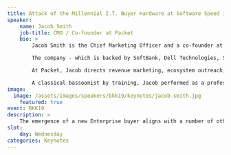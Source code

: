 ```yaml
---
title: Attack of the Millennial I.T. Buyer Hardware at Software Speed in the Age of GitHub
speaker:
    name: Jacob Smith
    job-title: CMO / Co-founder at Packet
    bio: >
        Jacob Smith is the Chief Marketing Officer and a co-founder at Packet, a NYC-based startup that specializes in automating fundamental infrastructure.

        The company - which is backed by SoftBank, Dell Technologies, Samsung, Battery Ventures, and Third Point Capital - provides x86 and Arm bare metal compute to developers, SaaS companies and Fortune 50's through its Public Cloud, Enterprise (On-Premises) and Edge solutions.

        At Packet, Jacob directs revenue marketing, ecosystem outreach, and strategic alliances. In 2017, he worked with Arm to create the WorksOnArm ecosystem enablement program.

        A classical bassoonist by training, Jacob performed as a professional opera musician and ran a digital marketing firm before starting Packet with his twin brother Zac in 2014. He lives in Vermont with his wife Meghan, and sons Rory and Duncan.
image:
  image: /assets/images/speakers/bkk19/keynotes/jacob-smith.jpg
    featured: true
event: BKK19
description: >
    The emergence of a new Enterprise buyer aligns with a number of other shifts that are reshaping our $1 trillion technology ecosystem - the move to a disaggregated architecture, a rise in developer power, the growing influence of open source, and massive investments in silicon, data centers, and wireless. This talk will explore the opportunities and risks, and why ecosystem chops are more important than ever.
slot:
    day: Wednesday
categories: Keynotes
---
```

